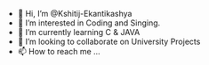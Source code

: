 - 👋 Hi, I’m @Kshitij-Ekantikashya
- 👀 I’m interested in Coding and Singing.
- 🌱 I’m currently learning C & JAVA
- 💞️ I’m looking to collaborate on University Projects
- 📫 How to reach me ...

<!---
Kshitij-Ekantikashya/Kshitij-Ekantikashya is a ✨ special ✨ repository because its `README.md` (this file) appears on your GitHub profile.
You can click the Preview link to take a look at your changes.
--->
